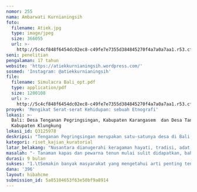 ```yaml
---
nomor: 255
nama: Ambarwati Kurnianingsih
foto:
  filename: Atiek.jpg
  type: image/jpeg
  size: 366055
  url: >-
    http://5c4cf848f6454dc02ec8-c49fe7e7355d384845270f4a7a0a7aa1.r53.cf2.rackcdn.com/6076e4a5-4eb4-4ebb-a693-b548eadc7065/Atiek.jpg
seni: penelitian
pengalaman: 17 tahun
website: 'https://atiekkurnianingsih.wordpress.com/'
sosmed: 'Instagram: @atiekkurnianingsih'
file:
  filename: Simulacra Bali_opt.pdf
  type: application/pdf
  size: 1200108
  url: >-
    http://5c4cf848f6454dc02ec8-c49fe7e7355d384845270f4a7a0a7aa1.r53.cf2.rackcdn.com/d7061095-e28f-48c3-a76d-95836caf003a/Simulacra%20Bali_opt.pdf
proyek: 'Mengikat Serat-serat Kehidupan: sebuah Etnografi'
lokasi: >-
  Bali: Desa Tenganan Pegringsingan, Kabupaten Karangasem  dan Desa Tanglad,
  Kabupaten Klungkung
lokasi_id: Q3125978
deskripsi: "Tenganan Pegringsingan merupakan satu-satunya desa di Bali yang memiliki tenun ikat ganda, mendapatkan benang terbaiknya dari Nusa Penida. Tanglad adalah desa di Nusa Penida yang juga menghasilkan tenun ikat. Kedua desa ini masih menggunakan pewarna alam untuk tenun yang dihasilkan. Namun Tanglad sudah mulai menggunakan pewarna kimia karena tanaman pewarna sulit didapatkan bahkan tidak lagi tersedia. Berbeda dengan Tenganan Pegrigsingan yang memiliki sistem tradisi untuk menjaga dan menggunakan kain tenun alaminya.\r\n\r\nRiset etnografi di dua desa tersebut ditujukan untuk mengumpulkan data dan informasi mengenai material tenun ikat (bahan, ketersediaan dan sebaran), motif dan makna/nilai-nilai kehidupan yang ada di dalamnya, penggunaan tenun, serta kehidupan sosial budaya para penenun. Komparasi atas dua desa akan dilakukan untuk mengetahui sistem pelestarian tenun ikat dari generasi ke generasi. Hasil riset akan diolah dan dikemas menjadi buku etnofotografi serta video penenun Tenganan Pegringsingan dan Tanglad.\r\n\r\nUntuk mendapatkan masukan dari masyarakat Tenganan Pegringsingan dan Tanglad, juga para pecinta tenun, draft buku dan video akan disosialisasikan melalui diskusi. Hasil diskusi diharapkan bisa memberikan rekomendasi dalam upaya pelestarian tenun ikat. Pada saat bersamaan juga akan dilakukan pameran karya dan pementasan legenda tenun Bali bersama seniman Bali, ditujukan untuk menumbuhkan kecintaan masyarakat terhadap tenun ikat.\r\n"
kategori: riset_kajian_kuratorial
latar_belakang: "Nusantara dianugerahi keragaman hayati, tradisi, adat, budaya berlimpah, hingga menginti menjadi peradaban hidup yang holistik, unik, dan otentik sebagai tatanan kesantunan hidup.Tatanan kesantunan hidup tersebut salah satunya diterjemahkan melalui karya cipta tenun ikat oleh para perempuan adat. Melalui pemintalan benang, pewarnaan, dan proses penenunan, para perempuan dilatih untuk memperhalus rasa dan menjalankan laku spiritual bagi diri dan lingkungannya. Juga, melalui tenun ikat alami yang dihasilkan, para perempuan telah melestarikan keanekaragaman hayati, serta mengajarkan nilai dan filosofi kehidupan melalui aneka motif dari generasi ke generasi. \r\n\r\nNamun fakta tersebut belum dipahami masyarakat luas, sehingga tidak memposisikan perempuan penenun dan karya ciptanya secara tepat. Hak intelektual komunitas dan para penenun belum dilindungi, demikian juga dengan sumber daya genetik atas keanekaragaman hayati material tenun. Ditambah lagi saat ini tenun harus bersaing dengan kain printing produk industri berbasis teknologi dan kapital.  \r\n\r\nPadahal, tenun ikat merupakan intisari karya dan kehidupan Nusantara. Desa Tenganan Pegringsingan dan Tanglad di Bali hanya merupakan bagian dari kekayaan tenun Nusantara dan kehidupan di dalamnya. Hasil riset tenun ikat dua desa ini diharapkan mampu memberikan informasi kepada masyarakat luas untuk bisa memahami dan menghargai para penenun dan karya ciptanya, juga memberikan rekomendasi atas pelestarian sumber daya genetik material tenun.\r\n"
masalah: "- Tanaman kapas dan pewarna tenun mulai sulit didapatkan, bahkan beberapa di antaranya sudah tidak bisa ditemukan. Hal ini menjadi salah satu alasan bagi para penenun untuk menggunakan benang pabrik dan pewarna kimia yang berpengaruh pada kesehatan para penenun dan kualitas lingkungan.\r\n- Jumlah penenun di Desa Tanglah semakin berkurang karena tidak memiliki sistem tradisi untuk menjaga dan menggunakan tenun. Sistem tradisi yang dimiliki Desa Tenganan Pegringsingan diharapkan dapat memberikan inspirasi bagi Desa Tanglad, juga bagi desa-desa lain di Nusantara.\r\n- Semakin banyaknya kain printing motif tenun pabrikan dengan harga ekonomis menjadi pilihan bagi masyarakat, dibanding tenun ikat asli. Hal ini menyebabkan para perempuan penenun tidak bisa menjadikan tenun sebagai sumber pendapatannya.\r\n- Masyarakat luas belum memposisikan dan menghargai para perempuan penenun dan karya ciptanya secara tepat. Hal ini dikarenakan informasi mengenai tenun dan nilai-nilai kehidupan di dalamnya, juga peran penting para perempuan penenun di kalangan masyarakat umum masih sedikit dan tidak tersebar secara luas\r\n"
durasi: 9 bulan
sukses: "1.\tSemakin banyak masyarakat yang mengetahui arti penting tenun dan peran penting para perempuan penenun melalui:\r\n        -\tBuku etnofotografi penenun Desa Tenganan Pegringsingan dan Tanglad\r\n        -\tVideo etnografi penenun Desa Tenganan Pegringsingan dan Tanglad\r\n        -\tPameran tenun ikat dan pementasan mitos/legenda tenun ikat Bali\r\n2.\tAdanya rekomendasi sistem pelestarian tenun ikat melalui kegiatan diskusi yang ditujukan sebagai bagian kampanye perlindungan sumber daya genetik dan hak intelektual properti "
dana: '396'
layout: hibahcme
submission_id: 5a85104653f63e50bf9a8914
---
```

